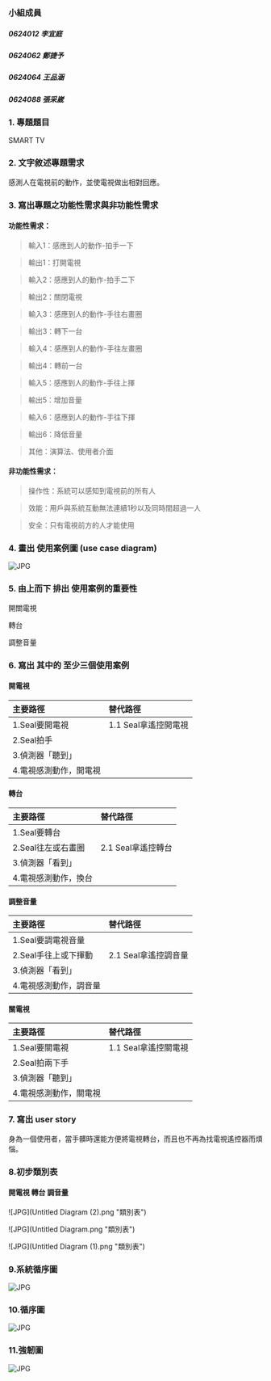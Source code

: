 ### 小組成員
##### 0624012 李宜庭

##### 0624062 鄭捷予

##### 0624064 王品涵

##### 0624088 張采崴

### 1.	專題題目
SMART TV
### 2.	文字敘述專題需求
感測人在電視前的動作，並使電視做出相對回應。
### 3.	寫出專題之功能性需求與非功能性需求
#### 功能性需求： 
>輸入1：感應到人的動作-拍手一下 

>輸出1：打開電視 

>輸入2：感應到人的動作-拍手二下 

>輸出2：關閉電視 

>輸入3：感應到人的動作-手往右畫圈 

>輸出3：轉下一台 

>輸入4：感應到人的動作-手往左畫圈 

>輸出4：轉前一台 

>輸入5：感應到人的動作-手往上揮 

>輸出5：增加音量 

>輸入6：感應到人的動作-手往下揮 

>輸出6：降低音量 

>其他：演算法、使用者介面 

#### 非功能性需求： 

>操作性：系統可以感知到電視前的所有人 

>效能：用戶與系統互動無法連續1秒以及同時間超過一人

>安全：只有電視前方的人才能使用

### 4.	畫出 使用案例圖 (use case diagram)
![JPG](使用案例圖1114_01.jpg "案例圖")
### 5.	由上而下 排出 使用案例的重要性
開關電視

轉台

調整音量

### 6. 寫出 其中的 至少三個使用案例
#### 開電視

|    主要路徑  |    替代路徑        |
|:------------|:------------      |                 
|1.Seal要開電視|1.1 Seal拿遙控開電視|
|2.Seal拍手    |                   |
|3.偵測器「聽到」|                 |
|4.電視感測動作，開電視|             |

#### 轉台

|    主要路徑  |    替代路徑        |
|:------------|:------------      |
|1.Seal要轉台|                   |
|2.Seal往左或右畫圈|2.1 Seal拿遙控轉台|
|3.偵測器「看到」|                 |
|4.電視感測動作，換台|             |

#### 調整音量

|    主要路徑  |    替代路徑        |
|:------------|:------------      |
|1.Seal要調電視音量|                   |
|2.Seal手往上或下揮動|2.1 Seal拿遙控調音量|
|3.偵測器「看到」|                 |
|4.電視感測動作，調音量|             |

#### 關電視

|    主要路徑  |    替代路徑        |
|:------------|:------------      |             
|1.Seal要關電視|1.1 Seal拿遙控關電視|
|2.Seal拍兩下手    |                   |
|3.偵測器「聽到」|                 |
|4.電視感測動作，關電視|             |

### 7. 寫出 user story 

身為一個使用者，當手髒時還能方便將電視轉台，而且也不再為找電視遙控器而煩惱。

### 8.初步類別表
#### 開電視  轉台  調音量
![JPG](Untitled Diagram (2).png "類別表")

![JPG](Untitled Diagram.png "類別表")

![JPG](Untitled Diagram (1).png "類別表")

### 9.系統循序圖
![JPG](系統循序圖new.jpg "系統循序圖")

### 10.循序圖
![JPG](循序圖1031.jpg "循序圖")

### 11.強韌圖
![JPG](強韌圖.jpg "強韌圖")
